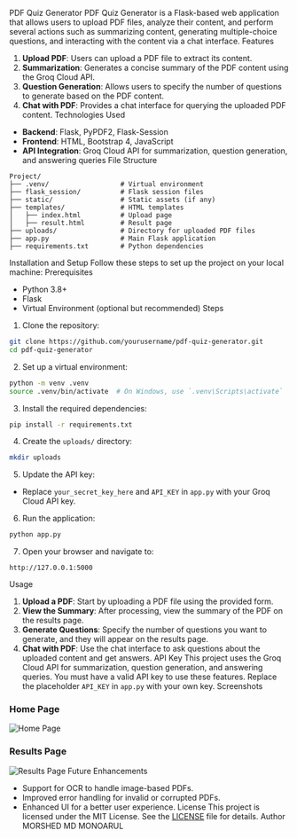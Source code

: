 PDF Quiz Generator
PDF Quiz Generator is a Flask-based web application that allows users to upload PDF files, analyze their content, and perform several actions such as summarizing content, generating multiple-choice questions, and interacting with the content via a chat interface.
Features
1. **Upload PDF**: Users can upload a PDF file to extract its content.
2. **Summarization**: Generates a concise summary of the PDF content using the Groq Cloud API.
3. **Question Generation**: Allows users to specify the number of questions to generate based on the PDF content.
4. **Chat with PDF**: Provides a chat interface for querying the uploaded PDF content.
Technologies Used
- **Backend**: Flask, PyPDF2, Flask-Session
- **Frontend**: HTML, Bootstrap 4, JavaScript
- **API Integration**: Groq Cloud API for summarization, question generation, and answering queries
File Structure
```
Project/
├── .venv/                  # Virtual environment
├── flask_session/          # Flask session files
├── static/                 # Static assets (if any)
├── templates/              # HTML templates
│   ├── index.html          # Upload page
│   ├── result.html         # Result page
├── uploads/                # Directory for uploaded PDF files
├── app.py                  # Main Flask application
├── requirements.txt        # Python dependencies
```
Installation and Setup
Follow these steps to set up the project on your local machine:
Prerequisites
- Python 3.8+
- Flask
- Virtual Environment (optional but recommended)
Steps
1. Clone the repository:
```bash
git clone https://github.com/yourusername/pdf-quiz-generator.git
cd pdf-quiz-generator
```
2. Set up a virtual environment:
```bash
python -m venv .venv
source .venv/bin/activate  # On Windows, use `.venv\Scripts\activate`
```
3. Install the required dependencies:
```bash
pip install -r requirements.txt
```
4. Create the `uploads/` directory:
```bash
mkdir uploads
```
5. Update the API key:
- Replace `your_secret_key_here` and `API_KEY` in `app.py` with your Groq Cloud API key.
6. Run the application:
```bash
python app.py
```
7. Open your browser and navigate to:
```
http://127.0.0.1:5000
```
Usage
1. **Upload a PDF**: Start by uploading a PDF file using the provided form.
2. **View the Summary**: After processing, view the summary of the PDF on the results page.
3. **Generate Questions**: Specify the number of questions you want to generate, and they will appear on the results page.
4. **Chat with PDF**: Use the chat interface to ask questions about the uploaded content and get answers.
API Key
This project uses the Groq Cloud API for summarization, question generation, and answering queries. You must have a valid API key to use these features. Replace the placeholder `API_KEY` in `app.py` with your own key.
Screenshots
### Home Page
![Home Page](path/to/homepage-screenshot.png)
### Results Page
![Results Page](path/to/resultpage-screenshot.png)
Future Enhancements
- Support for OCR to handle image-based PDFs.
- Improved error handling for invalid or corrupted PDFs.
- Enhanced UI for a better user experience.
License
This project is licensed under the MIT License. See the [LICENSE](LICENSE) file for details.
Author
MORSHED MD MONOARUL
